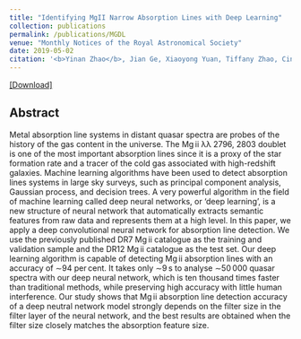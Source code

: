 ```yaml
---
title: "Identifying MgII Narrow Absorption Lines with Deep Learning"
collection: publications
permalink: /publications/MGDL
venue: "Monthly Notices of the Royal Astronomical Society"
date: 2019-05-02
citation: '<b>Yinan Zhao</b>, Jian Ge, Xiaoyong Yuan, Tiffany Zhao, Cindy Wang, Xiaolin Li. <i>Monthly Notices of the Royal Astronomical Society. 487, 801.</i> <b>MNRAS2019</b>.'
---
```

[[Download]](https://academic.oup.com/mnras/article/487/1/801/5484871)

## Abstract
Metal absorption line systems in distant quasar spectra are probes of the history of the gas content in the universe. The Mg ii λλ 2796, 2803 doublet is one of the most important absorption lines since it is a proxy of the star formation rate and a tracer of the cold gas associated with high-redshift galaxies. Machine learning algorithms have been used to detect absorption lines systems in large sky surveys, such as principal component analysis, Gaussian process, and decision trees. A very powerful algorithm in the field of machine learning called deep neural networks, or ‘deep learning’, is a new structure of neural network that automatically extracts semantic features from raw data and represents them at a high level. In this paper, we apply a deep convolutional neural network for absorption line detection. We use the previously published DR7 Mg ii catalogue as the training and validation sample and the DR12 Mg ii catalogue as the test set. Our deep learning algorithm is capable of detecting Mg ii absorption lines with an accuracy of ∼94 per cent. It takes only ∼9 s to analyse ∼50 000 quasar spectra with our deep neural network, which is ten thousand times faster than traditional methods, while preserving high accuracy with little human interference. Our study shows that Mg ii absorption line detection accuracy of a deep neutral network model strongly depends on the filter size in the filter layer of the neural network, and the best results are obtained when the filter size closely matches the absorption feature size.
